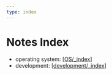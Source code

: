 ```yaml
---
type: index
---
```


# Notes Index

- operating system: [[OS/_index]]
- development: [[development/_index]]

[//begin]: # "Autogenerated link references for markdown compatibility"
[OS/_index]: OS/_index.md "Operating System Index"
[development/_index]: development/_index.md "Development Index"
[//end]: # "Autogenerated link references"
